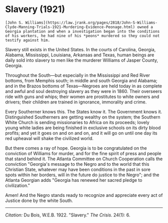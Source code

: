 # Slavery (1921)

```{margin}
[John S. Williams](https://law.jrank.org/pages/2818/John-S-Williams-Clyde-Manning-Trials-1921-Murdering-Evidence-Peonage.html) owned a Georgia plantation and when a investigation began into the conditions of his workers, he had nine of his *peons* murdered so they could not testify against him. 
```

Slavery still exists in the United States. In the courts of Carolina, Georgia, Alabama, Mississippi, Louisiana, Arkansas and Texas, human beings are daily sold into slavery to men like the murderer Williams of Jasper County, Georgia.

Throughout the South—but especially in the Mississippi and Red River bottoms, from Memphis south; in middle and south Georgia and Ala­bama; and in the Brazos bottoms of Texas—Negroes are held today in as complete and awful and soul destroying slavery as they were in 1860. Their overseers ride with guns and whips; their women are prostitutes to white owners and drivers; their children are trained in ignorance, im­morality and crime.




Every Southerner knows this. The States know it. The Government knows it. Distinguished Southerners are getting wealthy on the system; the Southern White Church is sending missionaries to Africa on its proceeds; lovely young white ladies are being finished in exclusive schools on its dirty blood profits; and yet it goes on and on and on, and it will go on until one day its red upheaval will shake the civilized world.

But there comes a ray of hope. Georgia is to be congratulated on the conviction of Williams for murder, and for the fine spirit of press and people that stand behind it. The Atlanta Committee on Church Cooperation calls the conviction "Georgia's message to the Negro and to the world that this Christian State, whatever may have been conditions in the past in sore spots within her borders, will in the future do justice to the Negro"; and the Atlanta Georgian adds "Georgia has renewed her sacred pledge to civilization."

Amen! And the Negro stands ready to recognize and appreciate every act of Justice done by the white South.

______________
*Citation:* Du Bois, W.E.B. 1922. "Slavery." *The Crisis*. 24(1): 6.